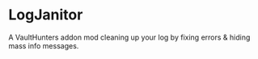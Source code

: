 # LogJanitor
 A VaultHunters addon mod cleaning up your log by fixing errors & hiding mass info messages.
